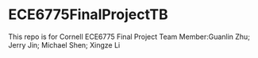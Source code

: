 # ECE6775FinalProjectTB
This repo is for Cornell ECE6775 Final Project
Team Member:Guanlin Zhu; Jerry Jin; Michael Shen; Xingze Li
